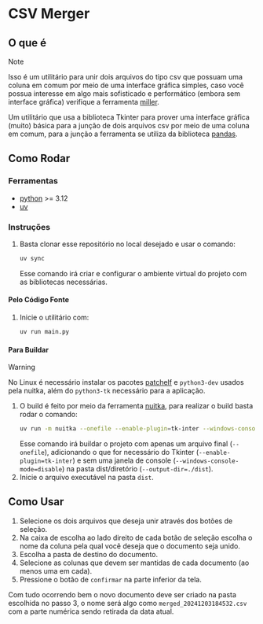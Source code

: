 # CSV Merger

## O que é

> [!NOTE]
> Isso é um utilitário para unir dois arquivos do tipo csv que possuam uma coluna em comum por meio de uma interface gráfica simples, caso você possua interesse em algo mais sofisticado e performático (embora sem interface gráfica) verifique a ferramenta [miller](https://miller.readthedocs.io/en/latest/).

Um utilitário que usa a biblioteca Tkinter para prover uma interface gráfica (muito) básica para a junção de dois arquivos csv por meio de uma coluna em comum, para a junção a ferramenta se utiliza da biblioteca [pandas](https://pandas.pydata.org).

## Como Rodar

### Ferramentas

- [python](https://www.python.org) >= 3.12
- [uv](https://github.com/astral-sh/uv)

### Instruções

1. Basta clonar esse repositório no local desejado e usar o comando:
   ```bash
   uv sync
   ```
   Esse comando irá criar e configurar o ambiente virtual do projeto com as bibliotecas necessárias.

#### Pelo Código Fonte

1. Inicie o utilitário com:
   ```bash
   uv run main.py
   ```

#### Para Buildar

> [!WARNING]
> No Linux é necessário instalar os pacotes [patchelf](https://github.com/NixOS/patchelf) e `python3-dev` usados pela nuitka, além do `python3-tk` necessário para a aplicação.

1. O build é feito por meio da ferramenta [nuitka](https://nuitka.net), para realizar o build basta rodar o comando:
   ```bash
   uv run -m nuitka --onefile --enable-plugin=tk-inter --windows-console-mode=disable --output-dir=./dist main.py
   ```
   Esse comando irá buildar o projeto com apenas um arquivo final (`--onefile`), adicionando o que for necessário do Tkinter (`--enable-plugin=tk-inter`) e sem uma janela de console (`--windows-console-mode=disable`) na pasta dist/diretório (`--output-dir=./dist`).
2. Inicie o arquivo executável na pasta `dist`.

## Como Usar

1. Selecione os dois arquivos que deseja unir através dos botões de seleção.
2. Na caixa de escolha ao lado direito de cada botão de seleção escolha o nome da coluna pela qual você deseja que o documento seja unido.
3. Escolha a pasta de destino do documento.
4. Selecione as colunas que devem ser mantidas de cada documento (ao menos uma em cada).
5. Pressione o botão de `confirmar` na parte inferior da tela.

Com tudo ocorrendo bem o novo documento deve ser criado na pasta escolhida no passo 3, o nome será algo como `merged_20241203184532.csv` com a parte numérica sendo retirada da data atual.
